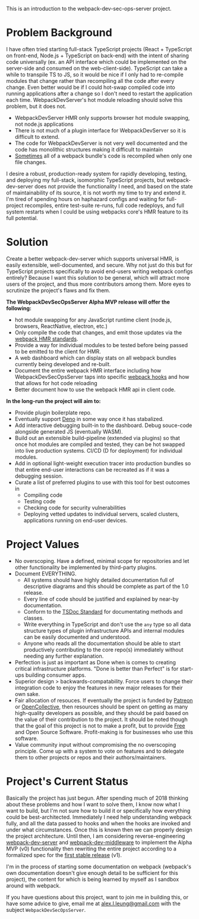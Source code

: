 This is an introduction to the webpack-dev-sec-ops-server project.

# Problem Background
I have often tried starting full-stack TypeScript projects (React + TypeScript on front-end, Node.js + TypeScript on back-end) with the intent of sharing code universally (ex. an API interface which could be implemented on the server-side and consumed on the web-client-side). TypeScript can take a while to transpile TS to JS, so it would be nice if I only had to re-compile modules that change rather than recompiling all the code after every change. Even better would be if I could hot-swap compiled code into running applications after a change so I don't need to restart the application each time. WebpackDevServer's hot module reloading should solve this problem, but it does not.

- WebpackDevServer HMR only supports browser hot module swapping, not node.js applications
- There is not much of a plugin interface for WebpackDevServer so it is difficult to extend.
- The code for WebpackDevServer is not very well documented and the code has monolithic structures making it difficult to maintain
- [Sometimes](https://github.com/webpack/webpack-dev-server/issues/1503) all of a webpack bundle's code is recompiled when only one file changes.

I desire a robust, production-ready system for rapidly developing, testing, and deploying my full-stack, isomorphic TypeScript projects, but webpack-dev-server does not provide the functionality I need, and based on the state of maintainability of its source, it is not worth my time to try and extend it. I'm tired of spending hours on haphazard configs and waiting for full-project recompiles, entire test-suite re-runs, full code redeploys, and full system restarts when I could be using webpacks core's HMR feature to its full potential.

# Solution

Create a better webpack-dev-server which supports universal HMR, is easily extensible, well-documented, and secure. Why not just do this but for TypeScript projects specifically to avoid end-users writing webpack configs entirely? Because I want this solution to be general, which will attract more users of the project, and thus more contributors among them. More eyes to scrutinize the project's flaws and fix them.

__The WebpackDevSecOpsServer Alpha MVP release will offer the following:__

- hot module swapping for any JavaScript runtime client (node.js, browsers, ReactNative, electron, etc.)
- Only compile the code that changes, and emit those updates via the [webpack HMR standards](https://webpack.js.org/api/hot-module-replacement/).
- Provide a way for individual modules to be tested before being passed to be emitted to the client for HMR.
- A web dashboard which can display stats on all webpack bundles currently being developed and re-built.
- Document the entire webpack HMR interface including how WebpackDevSecOpsServer taps into specific [webpack hooks](https://webpack.js.org/api/compiler-hooks/) and how that allows for hot code reloading
- Better document how to use the webpack HMR api in client code.

__In the long-run the project will aim to:__

- Provide plugin boilerplate repo.
- Eventually support [Deno](https://github.com/denoland/deno) in some way once it has stabalized.
- Add interactive debugging built-in to the dashboard. Debug souce-code alongside generated JS (eventually WASM).
- Build out an extensible build-pipeline (extended via plugins) so that once hot modules are compiled and tested, they can be hot swapped into live production systems. CI/CD (D for deployment) for individual modules.
- Add in optional light-weight execution tracer into production bundles so that entire end-user interactions can be recreated as if it was a debugging session.
- Curate a list of preferred plugins to use with this tool for best outcomes in
    - Compiling code
    - Testing code
    - Checking code for security vulnerabilities
    - Deploying vetted updates to individual servers, scaled clusters, applications running on end-user devices.

# Project Values

- No overscoping. Have a defined, minimal scope for repositories and let other functionality be implemented by third-party plugins.
- Document EVERYTHING.
    - All systems should have highly detailed documentation full of descriptive diagrams and this should be complete as part of the 1.0 release.
    - Every line of code should be justified and explained by near-by documentation.
    - Conform to the [TSDoc Standard](https://github.com/Microsoft/tsdoc) for documentating methods and classes.
    - Write everything in TypeScript and don't use the `any` type so all data structure types of plugin infrastructure APIs and internal modules can be easily documented and understood.
    - Anyone who reads all the documentation should be able to start productively contributing to the core repo(s) immediately without needing any further explanation.
- Perfection is just as important as Done when is comes to creating critical infrastructure platforms. "Done is better than Perfect" is for start-ups building consumer apps.
- Superior design > backwards-compatability. Force users to change their integration code to enjoy the features in new major releases for their own sake.
- Fair allocation of resouces. If eventually the project is funded by [Patreon](https://patreon.com) or [OpenCollective](https://opencollective.com), then resources should be spent on getting as many high-quality developers as possible, and they should be paid based on the value of their contribution to the project. It should be noted though that the goal of this project is not to make a profit, but to provide [Free](https://www.gnu.org/philosophy/free-sw.en.html) and Open Source Software. Profit-making is for businesses who use this software.
- Value community input without compromising the no overscoping principle. Come up with a system to vote on features and to delegate them to other projects or repos and their authors/maintainers.

# Project's Current Status

Basically the project has just begun. After spending much of 2018 thinking about these problems and how I want to solve them, I know now what I want to build, but I'm not sure how to build it or specifically how everything could be best-architected. Immediately I need help understanding webpack fully, and all the data passed to hooks and when the hooks are invoked and under what circumstances. Once this is known then we can properly design the project architecture. Until then, I am considering reverse-engineering [webpack-dev-server](https://github.com/webpack/webpack-dev-server) and [webpack-dev-middleware](https://github.com/webpack/webpack-dev-middleware) to implement the Alpha MVP (v0) functionality then rewriting the entire project according to a formalized spec for the [first stable release](https://semver.org/) (v1).

I'm in the process of starting some documentation on webpack (webpack's own documentation doesn't give enough detail to be sufficient for this project), the content for which is being learned by myself as I sandbox around with webpack.

If you have questions about this project, want to join me in building this, or have some advice to give, email me at [alex.l.leung@gmail.com](mailto:alex.l.leung@gmail.com) with the subject `WebpackDevSecOpsServer`.